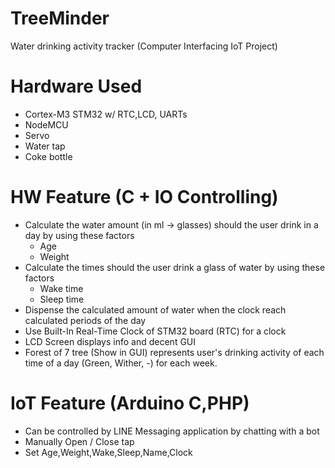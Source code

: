 # TreeMinder
Water drinking activity tracker (Computer Interfacing IoT Project)
# Hardware Used
- Cortex-M3 STM32 w/ RTC,LCD, UARTs
- NodeMCU
- Servo
- Water tap
- Coke bottle
# HW Feature (C + IO Controlling)
- Calculate the water amount (in ml -> glasses) should the user drink in a day by using these factors
  - Age
  - Weight
- Calculate the times should the user drink a glass of water by using these factors
  - Wake time
  - Sleep time
- Dispense the calculated amount of water when the clock reach calculated periods of the day
- Use Built-In Real-Time Clock of STM32 board (RTC) for a clock
- LCD Screen displays info and decent GUI
- Forest of 7 tree (Show in GUI) represents user's drinking activity of each time of a day (Green, Wither, -) for each week.

# IoT Feature (Arduino C,PHP)
- Can be controlled by LINE Messaging application by chatting with a bot
 - Manually Open / Close tap
 - Set Age,Weight,Wake,Sleep,Name,Clock
